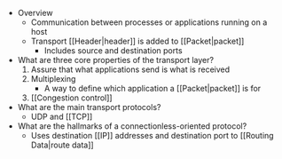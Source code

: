 - Overview
	- Communication between processes or applications running on a host
	- Transport [[Header|header]] is added to [[Packet|packet]]
		- Includes source and destination ports
- What are three core properties of the transport layer?
	1.  Assure that what applications send is what is received
	2. Multiplexing
		- A way to define which application a [[Packet|packet]] is for
	3. [[Congestion control]]
- What are the main transport protocols?
	- UDP and [[TCP]]
- What are the hallmarks of a connectionless-oriented protocol?
	- Uses destination [[IP]] addresses and destination port to [[Routing Data|route data]] 